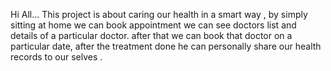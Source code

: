 Hi All...
   This project is about caring our health in a smart way , by simply sitting at home we can book appointment we can see doctors list and details of a particular doctor.
   after that we can book that doctor on a particular date, after the treatment done he can personally share our health records to our selves .
